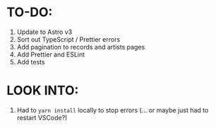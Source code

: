 # TO-DO:

1. Update to Astro v3
2. Sort out TypeScript / Prettier errors
3. Add pagination to records and artists pages
4. Add Prettier and ESLint
5. Add tests

# LOOK INTO:

1. Had to `yarn install` locally to stop errors (... or maybe just had to restart VSCode?)
